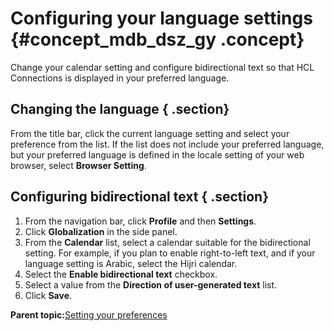 # Configuring your language settings {#concept_mdb_dsz_gy .concept}

Change your calendar setting and configure bidirectional text so that HCL Connections is displayed in your preferred language.

## Changing the language { .section}

From the title bar, click the current language setting and select your preference from the list. If the list does not include your preferred language, but your preferred language is defined in the locale setting of your web browser, select **Browser Setting**.

## Configuring bidirectional text { .section}

1.  From the navigation bar, click **Profile** and then **Settings**.
2.  Click **Globalization** in the side panel.
3.  From the **Calendar** list, select a calendar suitable for the bidirectional setting. For example, if you plan to enable right-to-left text, and if your language setting is Arabic, select the Hijri calendar.
4.  Select the **Enable bidirectional text** checkbox.
5.  Select a value from the **Direction of user-generated text** list.
6.  Click **Save**.

**Parent topic:**[Setting your preferences](../profiles/c_pers_setting_preferences.md)

